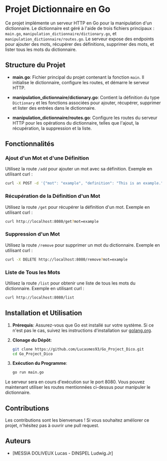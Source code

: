 # Projet Dictionnaire en Go

Ce projet implémente un serveur HTTP en Go pour la manipulation d'un dictionnaire. Le dictionnaire est géré à l'aide de trois fichiers principaux : `main.go`, `manipulation_dictionnaire/dictionary.go`, et `manipulation_dictionnaire/routes.go`. Le serveur expose des endpoints pour ajouter des mots, récupérer des définitions, supprimer des mots, et lister tous les mots du dictionnaire.

## Structure du Projet

- **main.go**: Fichier principal du projet contenant la fonction `main`. Il initialise le dictionnaire, configure les routes, et démarre le serveur HTTP.

- **manipulation_dictionnaire/dictionary.go**: Contient la définition du type `Dictionary` et les fonctions associées pour ajouter, récupérer, supprimer et lister des entrées dans le dictionnaire.

- **manipulation_dictionnaire/routes.go**: Configure les routes du serveur HTTP pour les opérations du dictionnaire, telles que l'ajout, la récupération, la suppression et la liste.

## Fonctionnalités

### Ajout d'un Mot et d'une Définition

Utilisez la route `/add` pour ajouter un mot avec sa définition. Exemple en utilisant curl :

```bash
curl -X POST -d '{"mot": "example", "definition": "This is an example."}' http://localhost:8080/add
```

### Récupération de la Définition d'un Mot

Utilisez la route `/get` pour récupérer la définition d'un mot. Exemple en utilisant curl :

```bash
curl http://localhost:8080/get?mot=example
```

### Suppression d'un Mot

Utilisez la route `/remove` pour supprimer un mot du dictionnaire. Exemple en utilisant curl :

```bash
curl -X DELETE http://localhost:8080/remove?mot=example
```

### Liste de Tous les Mots

Utilisez la route `/list` pour obtenir une liste de tous les mots du dictionnaire. Exemple en utilisant curl :

```bash
curl http://localhost:8080/list
```

## Installation et Utilisation

1. **Prérequis**: Assurez-vous que Go est installé sur votre système. Si ce n'est pas le cas, suivez les instructions d'installation sur [golang.org](https://golang.org/doc/install).

2. **Clonage du Dépôt**:
   ```bash
   git clone https://github.com/Lucasmes93/Go_Project_Dico.git
   cd Go_Project_Dico
    ```

3. **Exécution du Programme**:
   ```bash
   go run main.go
   ```

Le serveur sera en cours d'exécution sur le port 8080. Vous pouvez maintenant utiliser les routes mentionnées ci-dessus pour manipuler le dictionnaire.

## Contributions

Les contributions sont les bienvenues ! Si vous souhaitez améliorer ce projet, n'hésitez pas à ouvrir une pull request.

## Auteurs

- [MESSIA DOLIVEUX Lucas - DINSPEL Ludwig.Jr]

